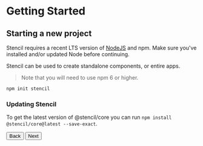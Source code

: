 # Getting Started

## Starting a new project

Stencil requires a recent LTS version of [NodeJS](https://nodejs.org/) and npm. Make sure you've installed and/or updated Node before continuing.

Stencil can be used to create standalone components, or entire apps.


> Note that you will need to use npm 6 or higher.

```bash
npm init stencil
```


### Updating Stencil

To get the latest version of @stencil/core you can run `npm install @stencil/core@latest --save-exact`.

<stencil-route-link url="/docs/introduction" router="#router" custom="true">
  <button class="pull-left btn btn--secondary">
    Back
  </button>
</stencil-route-link>

<stencil-route-link url="/docs/my-first-component" custom="true">
  <button class="pull-right btn btn--primary">
    Next
  </button>
</stencil-route-link>
